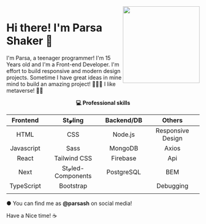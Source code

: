 <img align='right' src="https://c.tenor.com/y2JXkY1pXkwAAAAS/cat-computer.gif" width="200">

# Hi there! I'm Parsa Shaker 👋

I'm Parsa, a teenager programmer!
I'm 15 Years old and I'm a Front-end Developer. I'm effort to build responsive and modern design projects. Sometime I have great ideas in mine mind to build an amazing project! 👨🏻‍💻
I like metaverse! 🚀🚀

<p align="center">
   <strong>
   💻 Professional skills
   </strong>
</p>

| Frontend       | St𝓎ling     | Backend/DB | Others |
| :-------------: |:-----------:|:-----:|:-----:|
| HTML        | CSS | Node.js | Responsive Design |
| Javascript  | Sass |   MongoDB | Axios |
| React       | Tailwind CSS | Firebase | Api |
| Next        | St𝓎led-Components | PostgreSQL | BEM |
| TypeScript  | Bootstrap |   | Debugging |
| | | | | | |

● You can find me as <strong>@parsash</strong> on social media!

Have a Nice time! ☕
